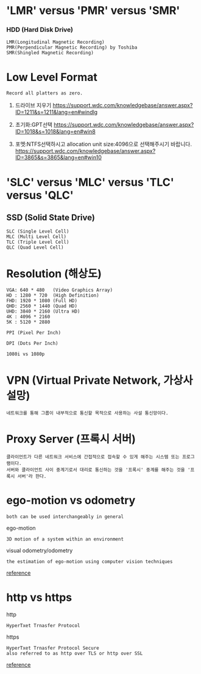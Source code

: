 # 'LMR' versus 'PMR' versus 'SMR'

### HDD (Hard Disk Drive)
```
LMR(Longitudinal Magnetic Recording)
PMR(Perpendicular Magnetic Recording) by Toshiba
SMR(Shingled Magnetic Recording)
```

# Low Level Format
```
Record all platters as zero.
```

1) 드라이브 지우기
https://support.wdc.com/knowledgebase/answer.aspx?ID=1211&s=1211&lang=en#windlg

2) 초기화:GPT선택
https://support.wdc.com/knowledgebase/answer.aspx?ID=1018&s=1018&lang=en#win8

3) 포멧:NTFS선택하시고 allocation unit size:4096으로 선택해주시기 바랍니다.
https://support.wdc.com/knowledgebase/answer.aspx?ID=3865&s=3865&lang=en#win10

# 'SLC' versus 'MLC' versus 'TLC' versus 'QLC'

## SSD (Solid State Drive)
```
SLC (Single Level Cell)
MLC (Multi Level Cell)
TLC (Triple Level Cell)
QLC (Quad Level Cell)
```

# Resolution (해상도)
```
VGA: 640 * 480   (Video Graphics Array)
HD : 1280 * 720  (High Definition)
FHD: 1920 * 1080 (Full HD)
QHD: 2560 * 1440 (Quad HD)
UHD: 3840 * 2160 (Ultra HD)
4K : 4096 * 2160
5K : 5120 * 2880

PPI (Pixel Per Inch)

DPI (Dots Per Inch)

1080i vs 1080p
```

# VPN (Virtual Private Network, 가상사설망)
```
네트워크를 통해 그룹이 내부적으로 통신할 목적으로 사용하는 사설 통신망이다.
```

# Proxy Server (프록시 서버)
```
클라이언트가 다른 네트워크 서비스에 간접적으로 접속할 수 있게 해주는 시스템 또는 프로그램이다.
서버와 클라이언트 사이 중계기로서 대리로 통신하는 것을 '프록시' 중계를 해주는 것을 '프록시 서버'라 한다.
```

# ego-motion vs odometry
```
both can be used interchangeably in general
```

ego-motion
```
3D motion of a system within an environment
```

visual odometry/odometry
```
the estimation of ego-motion using computer vision techniques
```
[reference](https://answers.ros.org/question/296686/what-is-the-differences-between-ego-motion-and-odometry/)

# http vs https
http
```
HyperTxet Trnasfer Protocol 
```

https
```
HyperTxet Trnasfer Protocol Secure
also referred to as http over TLS or http over SSL
```
[reference](https://www.keycdn.com/blog/difference-between-http-and-https)
